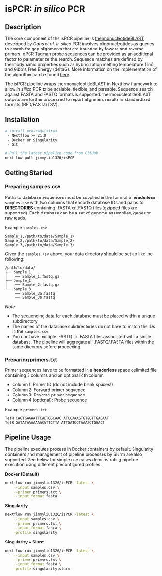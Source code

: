 # isPCR: *in silico* PCR

## Description
The core component of the isPCR pipeline is [thermonucleotideBLAST](https://github.com/jgans/thermonucleotideBLAST) developed by *Gans et al.* *In silico* PCR involves oligonucleotides as queries to search for gap alignments that are bounded by foward and reverse primers. qPCR Taqman probe sequences can be provided as an additional factor to parameterize the search. Sequence matches are defined by thermodynamic properties such as hybridization melting temperature (Tm), and Gibb's Free Energy (deltaG). More information on the implementation of the algorithm can be found [here](https://pubmed.ncbi.nlm.nih.gov/18515842/).

The isPCR pipeline wraps thermonucleotideBLAST in Nextflow framework to allow *in silico* PCR to be scalable, flexible, and parsable. Sequence search against FASTA and FASTQ formats is supported. thermonucleotideBLAST outputs are further processed to report alignment results in standardized formats (BED/FASTA/TSV).

## Installation

```bash
# Install pre-requisites
 - Nextflow >= 21.0
 - Docker or Singularity
 - Git

# Pull the latest pipeline code from GitHub
nextflow pull jimmyliu1326/isPCR
```

## Getting Started

### Preparing samples.csv

Paths to database sequences must be supplied in the form of a **headerless** `samples.csv` with two columns that encode database IDs and paths to **DIRECTORIES** containing .FASTA or .FASTQ files (gzipped files are supported). Each database can be a set of genome assemblies, genes or raw reads.

Example `samples.csv`

```
Sample_1,/path/to/data/Sample_1/
Sample_2,/path/to/data/Sample_2/
Sample_3,/path/to/data/Sample_3/
```

Given the `samples.csv` above, your data directory should be set up like the following:

```
/path/to/data/
├── Sample_1
│   └── Sample_1.fastq.gz
├── Sample_2
│   └── Sample_2.fastq.gz
└── Sample_3
    ├── Sample_3a.fastq
    └── Sample_3b.fastq
```

*Note:*
* The sequencing data for each database must be placed within a unique subdirectory
* The names of the database subdirectories do not have to match the IDs in the `samples.csv`
* You can have multiple .FASTQ or .FASTA files associated with a single database. The pipeline will aggregate all .FASTQ/.FASTA files within the same directory before proceeding.

### Preparing primers.txt
Primer sequences have to be formatted in a **headerless** space delimited file containing 3 columns and an optional 4th column.

* Column 1: Primer ID (do not include blank spaces!)
* Column 2: Forward primer sequence
* Column 3: Reverse primer sequence
* Column 4 (optional): Probe sequence

Example `primers.txt`

```
TetH CAGTGAAAATTCACTGGCAAC ATCCAAAGTGTGGTTGAGAAT
TetR GATATAAAAAAACATTCTTA ATTGATCCTAAAACTGGACT
```

## Pipeline Usage

The pipeline executes process in Docker containers by default. Singularity containers and management of pipeline processes by Slurm are also supported. See below for simple use cases demonstrating pipeline execution using different preconfigured profiles.

**Docker (Default)**

```bash
nextflow run jimmyliu1326/isPCR -latest \
    --input samples.csv \
    --primer primers.txt \
    --input_format fasta
```

**Singularity**

```bash
nextflow run jimmyliu1326/isPCR -latest \
    --input samples.csv \
    --primer primers.txt \
    --input_format fasta \
    -profile singularity
```

**Singularity + Slurm**

```bash
nextflow run jimmyliu1326/isPCR -latest \
    --input samples.csv \
    --primer primers.txt \
    --input_format fasta \
    -profile singularity,slurm
```